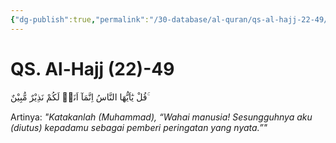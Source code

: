 ```yaml
---
{"dg-publish":true,"permalink":"/30-database/al-quran/qs-al-hajj-22-49/"}
---
```



# QS. Al-Hajj (22)-49
قُلْ يٰٓاَيُّهَا النَّاسُ اِنَّمَآ اَنَا۠ لَكُمْ نَذِيْرٌ مُّبِيْنٌ ۚ

Artinya: *"Katakanlah (Muhammad), “Wahai manusia! Sesungguhnya aku (diutus) kepadamu sebagai pemberi peringatan yang nyata.”"*
